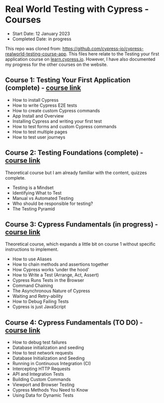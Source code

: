 # Real World Testing with Cypress - Courses

- Start Date: 12 January 2023
- Completed Date: in progress

This repo was cloned from: https://github.com/cypress-io/cypress-realworld-testing-course-app. This files here relate to the Testing your first application course on [learn.cypress.io](https://learn.cypress.io/). However, I have also documented my progress for the other courses on the website.

## Course 1: Testing Your First Application (complete) - [course link](https://learn.cypress.io/testing-your-first-application)

- How to install Cypress
- How to write Cypress E2E tests
- How to create custom Cypress commands
- App Install and Overview
- Installing Cypress and writing your first test
- How to test forms and custom Cypress commands
- How to test multiple pages
- How to test user journeys

## Course 2: Testing Foundations (complete) - [course link](https://learn.cypress.io/testing-foundations)

Theoretical course but I am already familiar with the content, quizzes complete.

- Testing is a Mindset
- Identifying What to Test
- Manual vs Automated Testing
- Who should be responsible for testing?
- The Testing Pyramid

## Course 3: Cypress Fundamentals (in progress) - [course link](https://learn.cypress.io/cypress-fundamentals)

Theoretical course, which expands a little bit on course 1 without specific instructions to implement.

- How to use Aliases
- How to chain methods and assertions together
- How Cypress works 'under the hood'
- How to Write a Test (Arrange, Act, Assert)
- Cypress Runs Tests in the Browser
- Command Chaining
- The Asynchronous Nature of Cypress
- Waiting and Retry-ability
- How to Debug Failing Tests
- Cypress is just JavaScript

## Course 4: Cypress Fundamentals (TO DO) - [course link](https://learn.cypress.io/advanced-cypress-concepts)

- How to debug test failures
- Database initialization and seeding
- How to test network requests
- Database Initialization and Seeding
- Running in Continuous Integration (CI)
- Intercepting HTTP Requests
- API and Integration Tests
- Building Custom Commands
- Viewport and Browser Testing
- Cypress Methods You Need to Know
- Using Data for Dynamic Tests
